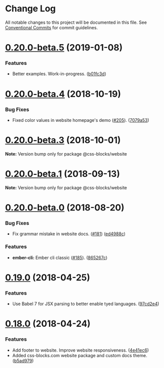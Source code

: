 # Change Log

All notable changes to this project will be documented in this file.
See [Conventional Commits](https://conventionalcommits.org) for commit guidelines.

<a name="0.20.0-beta.5"></a>
# [0.20.0-beta.5](https://github.com/linkedin/css-blocks/compare/v0.20.0-beta.4...v0.20.0-beta.5) (2019-01-08)


### Features

* Better examples. Work-in-progress. ([b01fc3d](https://github.com/linkedin/css-blocks/commit/b01fc3d))





<a name="0.20.0-beta.4"></a>
# [0.20.0-beta.4](https://github.com/linkedin/css-blocks/compare/v0.20.0-beta.3...v0.20.0-beta.4) (2018-10-19)


### Bug Fixes

* Fixed color values in website homepage's demo ([#205](https://github.com/linkedin/css-blocks/issues/205)). ([7079a53](https://github.com/linkedin/css-blocks/commit/7079a53))





<a name="0.20.0-beta.3"></a>
# [0.20.0-beta.3](https://github.com/linkedin/css-blocks/compare/v0.20.0-beta.2...v0.20.0-beta.3) (2018-10-01)

**Note:** Version bump only for package @css-blocks/website





<a name="0.20.0-beta.1"></a>
# [0.20.0-beta.1](https://github.com/linkedin/css-blocks/compare/v0.20.0-beta.0...v0.20.0-beta.1) (2018-09-13)

**Note:** Version bump only for package @css-blocks/website





<a name="0.20.0-beta.0"></a>
# [0.20.0-beta.0](https://github.com/linkedin/css-blocks/compare/v0.19.0...v0.20.0-beta.0) (2018-08-20)


### Bug Fixes

* Fix grammar mistake in website docs. ([#181](https://github.com/linkedin/css-blocks/issues/181)) ([ed4988c](https://github.com/linkedin/css-blocks/commit/ed4988c))


### Features

* **ember-cli:** Ember cli classic ([#185](https://github.com/linkedin/css-blocks/issues/185)). ([865267c](https://github.com/linkedin/css-blocks/commit/865267c))





<a name="0.19.0"></a>
# [0.19.0](https://github.com/linkedin/css-blocks/compare/v0.18.0...v0.19.0) (2018-04-25)


### Features

* Use Babel 7 for JSX parsing to better enable tyed languages. ([97cd2e4](https://github.com/linkedin/css-blocks/commit/97cd2e4))





<a name="0.18.0"></a>
# [0.18.0](https://github.com/linkedin/css-blocks/compare/0.15.1...0.18.0) (2018-04-24)


### Features

* Add footer to website. Improve website responsiveness. ([4e41ec6](https://github.com/linkedin/css-blocks/commit/4e41ec6))
* Added css-blocks.com website package and custom docs theme. ([b5ad979](https://github.com/linkedin/css-blocks/commit/b5ad979))
